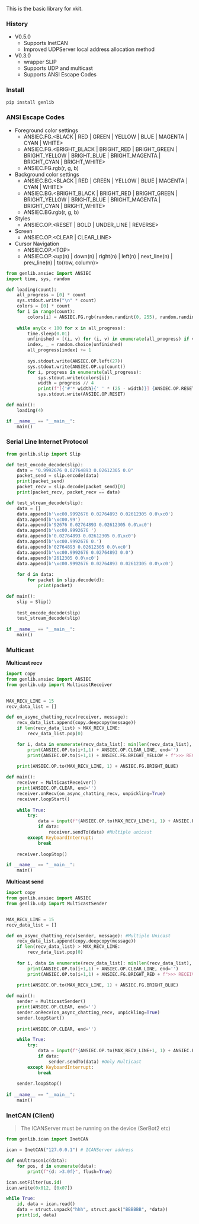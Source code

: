 This is the basic library for xkit.

### History
- V0.5.0
  - Supports InetCAN
  - Improved UDPServer local address allocation method 
- V0.3.0
  - wrapper SLIP
  - Supports UDP and multicast
  - Supports ANSI Escape Codes 

### Install
```sh
pip install genlib
```

### ANSI Escape Codes
- Foreground color settings
  - ANSIEC.FG.\<BLACK | RED | GREEN | YELLOW | BLUE | MAGENTA | CYAN | WHITE>
  - ANSIEC.FG.\<BRIGHT_BLACK | BRIGHT_RED | BRIGHT_GREEN | BRIGHT_YELLOW | BRIGHT_BLUE | BRIGHT_MAGENTA | BRIGHT_CYAN | BRIGHT_WHITE>
  - ANSIEC.FG.rgb(r, g, b)
- Background color settings
  - ANSIEC.BG.\<BLACK | RED | GREEN | YELLOW | BLUE | MAGENTA | CYAN | WHITE>
  - ANSIEC.BG.\<BRIGHT_BLACK | BRIGHT_RED | BRIGHT_GREEN | BRIGHT_YELLOW | BRIGHT_BLUE | BRIGHT_MAGENTA | BRIGHT_CYAN | BRIGHT_WHITE>
  - ANSIEC.BG.rgb(r, g, b)
- Styles
  - ANSIEC.OP.\<RESET | BOLD | UNDER_LINE | REVERSE>
- Screen
  - ANSIEC.OP.\<CLEAR | CLEAR_LINE>
- Cursor Navigation
  - ANSIEC.OP.\<TOP>
  - ANSIEC.OP.\<up(n) | down(n) | right(n) | left(n) | next_line(n) | prev_line(n) | to(row, column)>

```python
from genlib.ansiec import ANSIEC
import time, sys, random

def loading(count):
    all_progress = [0] * count
    sys.stdout.write("\n" * count) 
    colors = [0] * count
    for i in range(count):
        colors[i] = ANSIEC.FG.rgb(random.randint(0, 255), random.randint(0, 255), random.randint(0, 255))
        
    while any(x < 100 for x in all_progress):
        time.sleep(0.01)
        unfinished = [(i, v) for (i, v) in enumerate(all_progress) if v < 100]
        index, _ = random.choice(unfinished)
        all_progress[index] += 1
        
        sys.stdout.write(ANSIEC.OP.left(27))
        sys.stdout.write(ANSIEC.OP.up(count))
        for i, progress in enumerate(all_progress): 
            sys.stdout.write(colors[i])
            width = progress // 4
            print(f"[{'#'* width}{' ' * (25 - width)}] {ANSIEC.OP.RESET}{width*4}%")
            sys.stdout.write(ANSIEC.OP.RESET)

def main():
    loading(4)

if __name__ == "__main__":
    main()    
```

### Serial Line Internet Protocol
```python
from genlib.slip import Slip

def test_encode_decode(slip):
    data = "0.9992676 0.02764893 0.02612305 0.0"
    packet_send = slip.encode(data)
    print(packet_send)
    packet_recv = slip.decode(packet_send)[0]
    print(packet_recv, packet_recv == data)

def test_stream_decode(slip):
    data = []
    data.append(b'\xc00.9992676 0.02764893 0.02612305 0.0\xc0')
    data.append(b'\xc00.99')
    data.append(b'92676 0.02764893 0.02612305 0.0\xc0')
    data.append(b'\xc00.9992676 ')
    data.append(b'0.02764893 0.02612305 0.0\xc0')
    data.append(b'\xc00.9992676 0.')
    data.append(b'02764893 0.02612305 0.0\xc0')
    data.append(b'\xc00.9992676 0.02764893 0.0')
    data.append(b'2612305 0.0\xc0')
    data.append(b'\xc00.9992676 0.02764893 0.02612305 0.0\xc0')
        
    for d in data:
        for packet in slip.decode(d):
            print(packet)

def main():
    slip = Slip()
    
    test_encode_decode(slip)
    test_stream_decode(slip)
    
if __name__ == "__main__":
    main()    
```

### Multicast

**Multicast recv**
```python
import copy
from genlib.ansiec import ANSIEC
from genlib.udp import MulticastReceiver
         

MAX_RECV_LINE = 15
recv_data_list = []

def on_async_chatting_recv(receiver, message):
    recv_data_list.append(copy.deepcopy(message))
    if len(recv_data_list) > MAX_RECV_LINE:
        recv_data_list.pop(0)

    for i, data in enumerate(recv_data_list[: min(len(recv_data_list), MAX_RECV_LINE)]):
        print(ANSIEC.OP.to(i+1,1) + ANSIEC.OP.CLEAR_LINE, end='')
        print(ANSIEC.OP.to(i+1,1) + ANSIEC.FG.BRIGHT_YELLOW + f">>> RECEIVE {data.remote}: {data.payload}")
    
    print(ANSIEC.OP.to(MAX_RECV_LINE, 1) + ANSIEC.FG.BRIGHT_BLUE)

def main():
    receiver = MulticastReceiver()
    print(ANSIEC.OP.CLEAR, end='')
    receiver.onRecv(on_async_chatting_recv, unpickling=True)
    receiver.loopStart()
    
    while True:
        try:
            data = input(f"{ANSIEC.OP.to(MAX_RECV_LINE+1, 1) + ANSIEC.FG.BRIGHT_BLUE + ANSIEC.OP.CLEAR_LINE}{receiver.remote}: ")
            if data:
                receiver.sendTo(data) #Multiple unicast
        except KeyboardInterrupt:
            break
    
    receiver.loopStop()

if __name__ == "__main__":
    main()
```

**Multicast send**
```python
import copy
from genlib.ansiec import ANSIEC
from genlib.udp import MulticastSender


MAX_RECV_LINE = 15
recv_data_list = []

def on_async_chatting_recv(sender, message): #Multiple Unicast
    recv_data_list.append(copy.deepcopy(message))
    if len(recv_data_list) > MAX_RECV_LINE:
        recv_data_list.pop(0)
    
    for i, data in enumerate(recv_data_list[: min(len(recv_data_list), MAX_RECV_LINE)]):
        print(ANSIEC.OP.to(i+1,1) + ANSIEC.OP.CLEAR_LINE, end='')
        print(ANSIEC.OP.to(i+1,1) + ANSIEC.FG.BRIGHT_RED + f">>> RECEIVE {data.remote}: {data.payload}")
    
    print(ANSIEC.OP.to(MAX_RECV_LINE, 1) + ANSIEC.FG.BRIGHT_BLUE)

def main():
    sender = MulticastSender() 
    print(ANSIEC.OP.CLEAR, end='')
    sender.onRecv(on_async_chatting_recv, unpickling=True)
    sender.loopStart()
    
    print(ANSIEC.OP.CLEAR, end='')

    while True:
        try:
            data = input(f"{ANSIEC.OP.to(MAX_RECV_LINE+1, 1) + ANSIEC.FG.BRIGHT_BLUE + ANSIEC.OP.CLEAR_LINE}{sender.group}: ")
            if data:
                sender.sendTo(data) #Only Multicast
        except KeyboardInterrupt:
            break
    
    sender.loopStop()
    
if __name__ == "__main__":
    main()
```


### InetCAN (Client)
> The ICANServer must be running on the device (SerBot2 etc)

```python
from genlib.ican import InetCAN

ican = InetCAN("127.0.0.1") # ICANServer address

def onUltrasonic(data):
    for pos, d in enumerate(data):
        print(f"{d: >3.0f}", flush=True)    

ican.setFilter(us.id)
ican.write(0x012, [0x07])

while True:
    id, data = ican.read()
    data = struct.unpack("hhh", struct.pack("BBBBBB", *data))
    print(id, data)
```